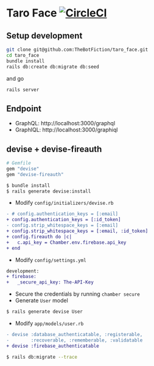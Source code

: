 # Taro Face [![CircleCI](https://circleci.com/gh/TheBotFiction/taro_face/tree/master.svg?style=svg)](https://circleci.com/gh/TheBotFiction/taro_face/tree/master)
## Setup development
```bash
git clone git@github.com:TheBotFiction/taro_face.git
cd taro_face
bundle install
rails db:create db:migrate db:seed
```
and go
```bash
rails server
```

## Endpoint
- GraphQL: http://localhost:3000/graphql
- GraphIQL: http://localhost:3000/graphiql

## devise + devise-fireauth
```ruby
# Gemfile
gem "devise"
gem "devise-fireauth"
```
```bash
$ bundle install
$ rails generate devise:install
```
- Modify `config/initializers/devise.rb`
```diff
- # config.authentication_keys = [:email]
+ config.authentication_keys = [:id_token]
- config.strip_whitespace_keys = [:email]
+ config.strip_whitespace_keys = [:email, :id_token]
+ config.fireauth do |c|
+   c.api_key = Chamber.env.firebase.api_key
+ end
```

- Modify `config/settings.yml`
```diff
development:
+ firebase:
+   _secure_api_key: The-API-Key
```
- Secure the credentials by running `chamber secure`
- Generate `User` model
```bash
$ rails generate devise User
```
- Modify `app/models/user.rb`
```diff
- devise :database_authenticatable, :registerable,
-        :recoverable, :rememberable, :validatable
+ devise :firebase_authenticatable
```
```bash
$ rails db:migrate --trace
```

